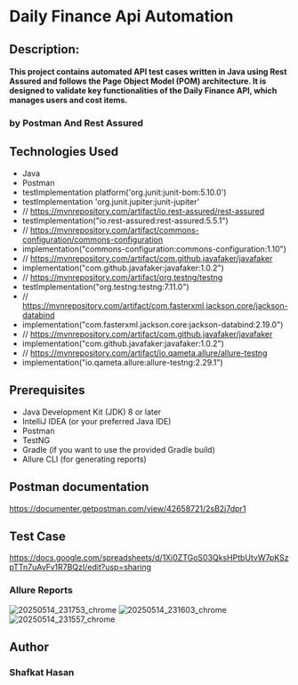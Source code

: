 # Daily Finance Api Automation
## Description: 
#### This project contains automated API test cases written in Java using Rest Assured and follows the Page Object Model (POM) architecture. It is designed to validate key functionalities of the Daily Finance API, which manages users and cost items.
### by Postman And Rest Assured

## Technologies Used

* Java
* Postman
* testImplementation platform('org.junit:junit-bom:5.10.0')
* testImplementation 'org.junit.jupiter:junit-jupiter'
* // https://mvnrepository.com/artifact/io.rest-assured/rest-assured
* testImplementation("io.rest-assured:rest-assured:5.5.1")
* // https://mvnrepository.com/artifact/commons-configuration/commons-configuration
* implementation("commons-configuration:commons-configuration:1.10")
* // https://mvnrepository.com/artifact/com.github.javafaker/javafaker
* implementation("com.github.javafaker:javafaker:1.0.2")
* // https://mvnrepository.com/artifact/org.testng/testng
* testImplementation("org.testng:testng:7.11.0")
* // https://mvnrepository.com/artifact/com.fasterxml.jackson.core/jackson-databind
* implementation("com.fasterxml.jackson.core:jackson-databind:2.19.0")
* // https://mvnrepository.com/artifact/com.github.javafaker/javafaker
* implementation("com.github.javafaker:javafaker:1.0.2")
* // https://mvnrepository.com/artifact/io.qameta.allure/allure-testng
* implementation("io.qameta.allure:allure-testng:2.29.1")

## Prerequisites

* Java Development Kit (JDK) 8 or later
* IntelliJ IDEA (or your preferred Java IDE)
* Postman
* TestNG
* Gradle (if you want to use the provided Gradle build)
* Allure CLI (for generating reports)

## Postman documentation 
https://documenter.getpostman.com/view/42658721/2sB2j7dpr1

## Test Case
https://docs.google.com/spreadsheets/d/1Xi0ZTGoS03QksHPtbUtvW7pKSzpTTn7uAyFv1R7BQzI/edit?usp=sharing

### Allure Reports
![20250514_231753_chrome](https://github.com/user-attachments/assets/935175c1-f31d-420c-bd8f-de7cde4d6b5b)
![20250514_231603_chrome](https://github.com/user-attachments/assets/1f42da5f-c998-4e3a-b5a4-44061302c651)
![20250514_231557_chrome](https://github.com/user-attachments/assets/205307cb-62dd-4bdd-ade0-05b400eb9bf5)


## Author
### Shafkat Hasan
